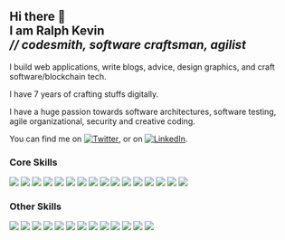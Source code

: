 <h2>
  Hi there 👋 <br/>
  I am Ralph Kevin <br/>
  <i>// codesmith, software craftsman, agilist</i>
</h1>

I build web applications, write blogs, advice, design graphics, and craft software/blockchain tech.

I have 7 years of crafting stuffs digitally.

I have a huge passion towards software architectures, software testing, agile organizational, security and creative coding.


<!-- Actual text -->

You can find me on [![Twitter][1.2]][1], or on [![LinkedIn][2.2]][2].

<!-- Icons -->

[1.2]: http://i.imgur.com/wWzX9uB.png (twitter icon without padding)
[2.2]: https://raw.githubusercontent.com/MartinHeinz/MartinHeinz/master/linkedin-3-16.png (LinkedIn icon without padding)

<!-- Links to your social media accounts -->

[1]: https://twitter.com/ralphcasipe1
[2]: https://www.linkedin.com/in/ralph-casipe/

### Core Skills
  
  ![](https://img.shields.io/badge/-JavaScript-2C3E50?style=for-the-badge&logo=javascript)
  ![](https://img.shields.io/badge/-TypeScript-2C3E50?style=for-the-badge&logo=typescript)
  ![](https://img.shields.io/badge/-Git-2C3E50?style=for-the-badge&logo=git)
  ![](https://img.shields.io/badge/-unix-2C3E50?style=for-the-badge&logo=linux)
  ![](https://img.shields.io/badge/-VSCode-2C3E50?style=for-the-badge&logo=visual-studio-code)
  ![](https://img.shields.io/badge/-MongoDB-2C3E50?style=for-the-badge&logo=mongodb)
  ![](https://img.shields.io/badge/-PostgreSQL-2C3E50?style=for-the-badge&logo=postgresql)
  ![](https://img.shields.io/badge/-Redis-2C3E50?style=for-the-badge&logo=redis)
  ![](https://img.shields.io/badge/-Bazel-2C3E50?style=for-the-badge&logo=bazel)
  ![](https://img.shields.io/badge/-CircleCI-2C3E50?style=for-the-badge&logo=circleci)
  ![](https://img.shields.io/badge/-Github%20Actions-2C3E50?style=for-the-badge&logo=github)
  ![](https://img.shields.io/badge/-GraphQL-2C3E50?style=for-the-badge&logo=graphql)
  ![](https://img.shields.io/badge/-Docker-2C3E50?style=for-the-badge&logo=docker)
  ![](https://img.shields.io/badge/-NodeJS-2C3E50?style=for-the-badge&logo=node)
  ![](https://img.shields.io/badge/-Express-2C3E50?style=for-the-badge&logo=express)
  ![](https://img.shields.io/badge/-Koa-2C3E50?style=for-the-badge&logo=koa)
  
### Other Skills
  ![](https://img.shields.io/badge/-Ruby-CCD1D8?style=flat-square&logo=ruby)
  ![](https://img.shields.io/badge/-Elixir-CCD1D8?style=flat-square&logo=elixir)
  ![](https://img.shields.io/badge/-Go-CCD1D8?style=flat-square&logo=go)
  ![](https://img.shields.io/badge/-RethinkDB-CCD1D8?style=flat-square&logo=rethinkdb)
  ![](https://img.shields.io/badge/-RabbitMQ-CCD1D8?style=flat-square&logo=rabbitmq)
  ![](https://img.shields.io/badge/-ActiveMQ-CCD1D8?style=flat-square&logo=activemq)
  ![](https://img.shields.io/badge/-Grafana-CCD1D8?style=flat-square&logo=grafana)
  ![](https://img.shields.io/badge/-Prometheus-CCD1D8?style=flat-square&logo=prometheus) 
  ![](https://img.shields.io/badge/-Kubernetes-CCD1D8?style=flat-square&logo=kubernetes)
  ![](https://img.shields.io/badge/-Mocha-CCD1D8?style=flat-square&logo=mocha)
  ![](https://img.shields.io/badge/-Postman-CCD1D8?style=flat-square&logo=postman)
  ![](https://img.shields.io/badge/-Gherkin-CCD1D8?style=flat-square&logo=cucumber)
  ![](https://img.shields.io/badge/-NestJS-CCD1D8?style=flat-square&logo=nestjs)

<!--
**ralphcasipe1/ralphcasipe1** is a ✨ _special_ ✨ repository because its `README.md` (this file) appears on your GitHub profile.

Here are some ideas to get you started:

- 🔭 I’m currently working on ...
- 🌱 I’m currently learning ...
- 👯 I’m looking to collaborate on ...
- 🤔 I’m looking for help with ...
- 💬 Ask me about ...
- 📫 How to reach me: ...
- 😄 Pronouns: ...
- ⚡ Fun fact: ...
-->
